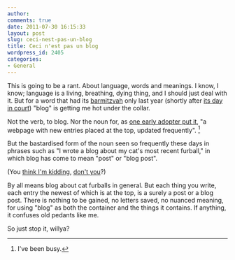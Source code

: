 ```yaml
---
author:
comments: true
date: 2011-07-30 16:15:33
layout: post
slug: ceci-nest-pas-un-blog
title: Ceci n'est pas un blog
wordpress_id: 2405
categories:
- General
---
```


This is going to be a rant. About language, words and meanings. I know, I know; language is a living, breathing, dying thing, and I should just deal with it. But for a word that had its [barmitzvah](https://docs.google.com/viewer?a=v&q=cache:xA_4aqIEqOQJ:www.ias.ac.in/currsci/25jul2011/133.pdf+first+appearance+word+weblog&hl=en&gl=it&pid=bl&srcid=ADGEESgA9Vhe0-L3TXuS6ljApyUMV67jj0UIJ7dZx1XR3pl9FX30fAw17UTzlQrK6MZ65QYnnPu6XZf8CA-DTWz3klRB6Un1TvyvH4vsKpveZ5qC80YyLHB5MYuvX71KipgUfw3RQV3I&sig=AHIEtbQjXbT_JuYXAs5bO0udLb0V9_aL9g) only last year (shortly after [its day in court](http://joshblackman.com/blog/?p=3789)) "blog" is getting me hot under the collar.

Not the verb, to blog. Nor the noun for, as [one early adopter put it](http://www.rebeccablood.net/handbook/), "a webpage with new entries placed at the top, updated frequently". [^fn1]
[^fn1]: I've been busy. 

 But the bastardised form of the noun seen so frequently these days in phrases such as "I wrote a blog about my cat's most recent furball," in which blog has come to mean "post" or "blog post".

(You [think I'm kidding](http://corycattalks.blogspot.com/2011/04/national-hairball-awareness-day.html), [don't you](http://ifitshipitshere.blogspot.com/2011/05/jewelry-cat-coughed-up-feline-furball.html)?)

By all means blog about cat furballs in general. But each thing you write, each entry the newest of which is at the top, is a surely a post or a blog post. There is nothing to be gained, no letters saved, no nuanced meaning, for using "blog" as both the container and the things it contains. If anything, it confuses old pedants like me.

So just stop it, willya?
